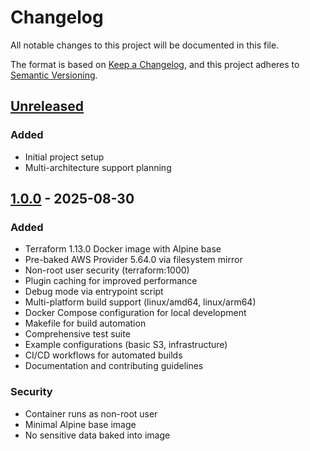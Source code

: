# Changelog

All notable changes to this project will be documented in this file.

The format is based on [Keep a Changelog](https://keepachangelog.com/en/1.0.0/),
and this project adheres to [Semantic Versioning](https://semver.org/spec/v2.0.0.html).

## [Unreleased]

### Added
- Initial project setup
- Multi-architecture support planning

## [1.0.0] - 2025-08-30

### Added
- Terraform 1.13.0 Docker image with Alpine base
- Pre-baked AWS Provider 5.64.0 via filesystem mirror
- Non-root user security (terraform:1000)
- Plugin caching for improved performance
- Debug mode via entrypoint script
- Multi-platform build support (linux/amd64, linux/arm64)
- Docker Compose configuration for local development
- Makefile for build automation
- Comprehensive test suite
- Example configurations (basic S3, infrastructure)
- CI/CD workflows for automated builds
- Documentation and contributing guidelines

### Security
- Container runs as non-root user
- Minimal Alpine base image
- No sensitive data baked into image

[Unreleased]: https://github.com/sanjeevma/terraform-docker/compare/v1.0.0...HEAD
[1.0.0]: https://github.com/sanjeevma/terraform-docker/releases/tag/v1.0.0
